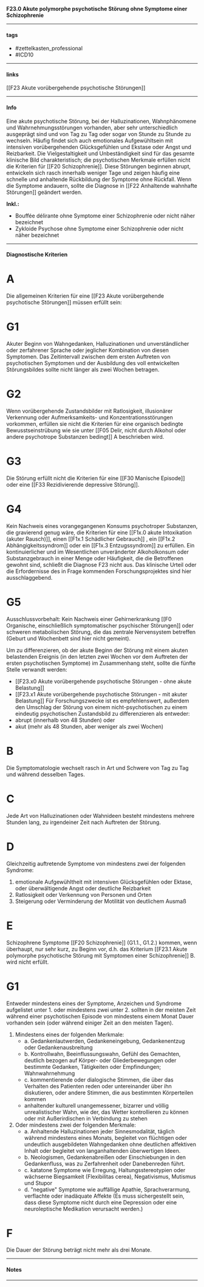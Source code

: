 __F23.0 Akute polymorphe psychotische Störung ohne Symptome einer Schizophrenie__

___________________________________________
#### tags

- #zettelkasten_professional
- #ICD10 
___________________________________________
#### links

[[F23 Akute vorübergehende psychotische Störungen]]

___________________________________________
#### Info
Eine akute psychotische Störung, bei der Halluzinationen, Wahnphänomene und Wahrnehmungsstörungen vorhanden, aber sehr unterschiedlich ausgeprägt sind und von Tag zu Tag oder sogar von Stunde zu Stunde zu wechseln. Häufig findet sich auch emotionales Aufgewühltsein mit intensiven vorübergehenden Glücksgefühlen und Ekstase oder Angst und Reizbarkeit. Die Vielgestaltigkeit und Unbeständigkeit sind für das gesamte klinische Bild charakteristisch; die psychotischen Merkmale erfüllen nicht die Kriterien für [[F20 Schizophrenie]]. Diese Störungen beginnen abrupt, entwickeln sich rasch innerhalb weniger Tage und zeigen häufig eine schnelle und anhaltende Rückbildung der Symptome ohne Rückfall. Wenn die Symptome andauern, sollte die Diagnose in [[F22 Anhaltende wahnhafte Störungen]] geändert werden.

__Inkl.:__
- Bouffée délirante ohne Symptome einer Schizophrenie oder nicht näher bezeichnet  
- Zykloide Psychose ohne Symptome einer Schizophrenie oder nicht näher bezeichnet
___________________________________________
#### Diagnostische Kriterien

# A
Die allgemeinen Kriterien für eine [[F23 Akute vorübergehende psychotische Störungen]] müssen erfüllt sein:

# G1
Akuter Beginn von Wahngedanken, Halluzinationen und unverständlicher oder zerfahrener Sprache oder jeglicher Kombination von diesen Symptomen. Das Zeitintervall zwischen dem ersten Auftreten von psychotischen Symptomen und der Ausbildung des voll entwickelten Störungsbildes sollte nicht länger als zwei Wochen betragen.

# G2
Wenn vorübergehende Zustandsbilder mit Ratlosigkeit, illusionärer Verkennung oder Aufmerksamkeits- und Konzentrationsstörungen vorkommen, erfüllen sie nicht die Kriterien für eine organisch bedingte Bewusstseinstrübung wie sie unter [[F05 Delir, nicht durch Alkohol oder andere psychotrope Substanzen bedingt]] A beschrieben wird.

# G3
Die Störung erfüllt nicht die Kriterien für eine [[F30 Manische Episode]] oder eine [[F33 Rezidivierende depressive Störung]].

# G4
Kein Nachweis eines vorangegangenen Konsums psychotroper Substanzen, die gravierend genug wäre, die Kriterien für eine [[F1x.0 akute Intoxikation (akuter Rausch)]], einen [[F1x.1 Schädlicher Gebrauch]] , ein [[F1x.2 Abhängigkeitssyndrom]] oder ein [[F1x.3 Entzugssyndrom]] zu erfüllen. Ein kontinuierlicher und im Wesentlichen unveränderter Alkoholkonsum oder Substanzgebrauch in einer Menge oder Häufigkeit, die die Betroffenen gewohnt sind, schließt die Diagnose F23 nicht aus. Das klinische Urteil oder die Erfordernisse des in Frage kommenden Forschungsprojektes sind hier ausschlaggebend.

# G5
Ausschlussvorbehalt: 
Kein Nachweis einer Gehirnerkrankung [[F0 Organische, einschließlich symptomatischer psychischer Störungen]] oder schweren metabolischen Störung, die das zentrale Nervensystem betreffen (Geburt und Wochenbett sind hier nicht gemeint).

Um zu differenzieren, ob der akute Beginn der Störung mit einem akuten belastenden Ereignis (in den letzten zwei Wochen vor dem Auftreten der ersten psychotischen Symptome) im Zusammenhang steht, sollte die fünfte Stelle verwandt werden:
- [[F23.x0 Akute vorübergehende psychotische Störungen - ohne akute Belastung]]
- [[F23.x1 Akute vorübergehende psychotische Störungen - mit akuter Belastung]]
Für Forschungszwecke ist es empfehlenswert, außerdem den Umschlag der Störung von einem nicht-psychotischen zu einem eindeutig psychotischen Zustandsbild zu differenzieren als entweder:
- abrupt (innerhalb von 48 Stunden) oder
- akut (mehr als 48 Stunden, aber weniger als zwei Wochen)

# B
Die Symptomatologie wechselt rasch in Art und Schwere von Tag zu Tag und während desselben Tages.

# C
Jede Art von Halluzinationen oder Wahnideen besteht mindestens mehrere Stunden lang, zu irgendeiner Zeit nach Auftreten der Störung.

# D
Gleichzeitig auftretende Symptome von mindestens zwei der folgenden Syndrome:
1. emotionale Aufgewühltheit mit intensiven Glücksgefühlen oder Ektase, oder überwältigende Angst oder deutliche Reizbarkeit
2. Ratlosigkeit oder Verkennung von Personen und Orten
3. Steigerung oder Verminderung der Motilität von deutlichem Ausmaß

# E 
Schizophrene Symptome [[F20 Schizophrenie]] (G1.1., G1.2.) kommen, wenn überhaupt, nur sehr kurz, zu Beginn vor, d.h. das Kriterium [[F23.1 Akute polymorphe psychotische Störung mit Symptomen einer Schizophrenie]] B. wird nicht erfüllt.

# G1
Entweder mindestens eines der Symptome, Anzeichen und Syndrome aufgelistet unter 1. oder mindestens zwei unter 2. sollten in der meisten Zeit während einer psychotischen Episode von mindestens einem Monat Dauer vorhanden sein (oder während einiger Zeit an den meisten Tagen).
1. Mindestens eines der folgenden Merkmale:
	- a. Gedankenlautwerden, Gedankeneingebung, Gedankenentzug oder Gedankenausbreitung
	- b. Kontrollwahn, Beeinflussungswahn, Gefühl des Gemachten, deutlich bezogen auf Körper- oder Gliederbewegungen oder bestimmte Gedanken, Tätigkeiten oder Empfindungen; Wahnwahrnehmung
	- c. kommentierende oder dialogische Stimmen, die über das Verhalten des Patienten reden oder untereinander über ihn diskutieren, oder andere Stimmen, die aus bestimmten Körperteilen kommen
	- anhaltender kulturell unangemessener, bizarrer und völlig unrealistischer Wahn, wie der, das Wetter kontrollieren zu können oder mit Außerirdischen in Verbindung zu stehen
2. Oder mindestens zwei der folgenden Merkmale:
	- a. Anhaltende Halluzinationen jeder Sinnesmodalität, täglich während mindestens eines Monats, begleitet von flüchtigen oder undeutlich ausgebildeten Wahngedanken ohne deutlichen affektiven Inhalt oder begleitet von langanhaltenden überwertigen Ideen.
	- b. Neologismen, Gedankenabreißen oder Einschiebungen in den Gedankenfluss, was zu Zerfahrenheit oder Danebenreden führt.
	- c. katatone Symptome wie Erregung, Haltungsstereotypien oder wächserne Biegsamkeit (Flexibilitas cerea), Negativismus, Mutismus und Stupor
	- d. "negative" Symptome wie auffällige Apathie, Sprachverarmung, verflachte oder inadäquate Affekte (Es muss sichergestellt sein, dass diese Symptome nicht durch eine Depression oder eine neuroleptische Medikation verursacht werden.)

# F
Die Dauer der Störung beträgt nicht mehr als drei Monate.
___________________________________________
#### Notes

___________________________________________

